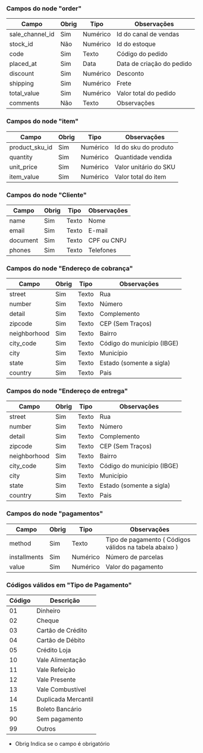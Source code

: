 
### Campos do node "order"


| Campo             | Obrig   | Tipo           | Observações
| ----------------- | ------- | -------------  | ---------------
| sale_channel_id   | Sim     | Numérico       | Id do canal de vendas
| stock_id          | Não     | Numérico       | Id do estoque
| code              | Sim     | Texto          | Código do pedido
| placed_at         | Sim     | Data           | Data de criação do pedido
| discount          | Sim     | Numérico       | Desconto
| shipping          | Sim     | Numérico       | Frete
| total_value       | Sim     | Numérico       | Valor total do pedido
| comments          | Não     | Texto          | Observações


### Campos do node "item"

| Campo             | Obrig   | Tipo           | Observações
| ----------------- | ------- | -------------  | ---------------
| product_sku_id    | Sim     | Numérico       | Id do sku do produto
| quantity          | Sim     | Numérico       | Quantidade vendida
| unit_price        | Sim     | Numérico       | Valor unitário do SKU
| item_value        | Sim     | Numérico       | Valor total do item


### Campos do node "Cliente"

| Campo             | Obrig   | Tipo           | Observações
| ----------------- | ------- | -------------  | ---------------
| name              | Sim     | Texto          | Nome
| email             | Sim     | Texto          | E-mail
| document          | Sim     | Texto          | CPF ou CNPJ
| phones            | Sim     | Texto          | Telefones


### Campos do node "Endereço de cobrança"

| Campo             | Obrig   | Tipo           | Observações
| ----------------- | ------- | -------------  | ---------------
| street            | Sim     | Texto          | Rua
| number            | Sim     | Texto          | Número
| detail            | Sim     | Texto          | Complemento
| zipcode           | Sim     | Texto          | CEP (Sem Traços)
| neighborhood      | Sim     | Texto          | Bairro
| city_code         | Sim     | Texto          | Código do município (IBGE)
| city              | Sim     | Texto          | Município
| state             | Sim     | Texto          | Estado (somente a sigla)
| country           | Sim     | Texto          | Pais


### Campos do node "Endereço de entrega"

| Campo             | Obrig   | Tipo           | Observações
| ----------------- | ------- | -------------  | ---------------
| street            | Sim     | Texto          | Rua
| number            | Sim     | Texto          | Número
| detail            | Sim     | Texto          | Complemento
| zipcode           | Sim     | Texto          | CEP (Sem Traços)
| neighborhood      | Sim     | Texto          | Bairro
| city_code         | Sim     | Texto          | Código do município (IBGE)
| city              | Sim     | Texto          | Município
| state             | Sim     | Texto          | Estado (somente a sigla)
| country           | Sim     | Texto          | Pais


### Campos do node "pagamentos"

| Campo             | Obrig   | Tipo           | Observações
| ----------------- | ------- | -------------  | ---------------
| method            | Sim     | Texto          | Tipo de pagamento ( Códigos válidos na tabela abaixo   )
| installments      | Sim     | Numérico       | Número de parcelas
| value             | Sim     | Numérico       | Valor do pagamento

### Códigos válidos em "Tipo de Pagamento"

| Código   | Descrição
| -------- | -------------------------------------------
| 01       | Dinheiro
| 02       | Cheque
| 03       | Cartão de Crédito
| 04       | Cartão de Débito
| 05       | Crédito Loja
| 10       | Vale Alimentação
| 11       | Vale Refeição
| 12       | Vale Presente
| 13       | Vale Combustível
| 14       | Duplicada Mercantil
| 15       | Boleto Bancário
| 90       | Sem pagamento
| 99       | Outros


* Obrig
Indica se o campo é obrigatório
